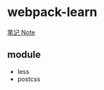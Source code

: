 # webpack-learn

[笔记 Note](https://www.notion.so/scarsu/webpack-b529431216164fe2a13cf82c17afc9ce)

## module

- less
- postcss
